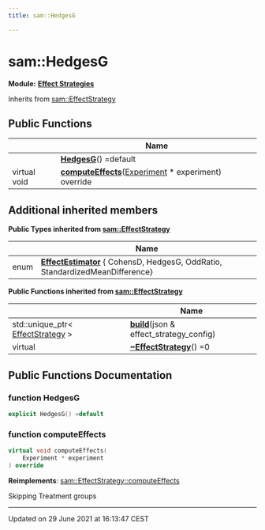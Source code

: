 ```yaml
---
title: sam::HedgesG

---
```


# sam::HedgesG

**Module:** **[Effect Strategies](/doxygen/Modules/group___effect_strategies/)**



Inherits from [sam::EffectStrategy](/doxygen/Classes/classsam_1_1_effect_strategy/)

## Public Functions

|                | Name           |
| -------------- | -------------- |
| | **[HedgesG](/doxygen/Classes/classsam_1_1_hedges_g/#function-hedgesg)**() =default |
| virtual void | **[computeEffects](/doxygen/Classes/classsam_1_1_hedges_g/#function-computeeffects)**([Experiment](/doxygen/Classes/classsam_1_1_experiment/) * experiment) override |

## Additional inherited members

**Public Types inherited from [sam::EffectStrategy](/doxygen/Classes/classsam_1_1_effect_strategy/)**

|                | Name           |
| -------------- | -------------- |
| enum| **[EffectEstimator](/doxygen/Classes/classsam_1_1_effect_strategy/#enum-effectestimator)** { CohensD, HedgesG, OddRatio, StandardizedMeanDifference} |

**Public Functions inherited from [sam::EffectStrategy](/doxygen/Classes/classsam_1_1_effect_strategy/)**

|                | Name           |
| -------------- | -------------- |
| std::unique_ptr< [EffectStrategy](/doxygen/Classes/classsam_1_1_effect_strategy/) > | **[build](/doxygen/Classes/classsam_1_1_effect_strategy/#function-build)**(json & effect_strategy_config) |
| virtual | **[~EffectStrategy](/doxygen/Classes/classsam_1_1_effect_strategy/#function-~effectstrategy)**() =0 |


## Public Functions Documentation

### function HedgesG

```cpp
explicit HedgesG() =default
```


### function computeEffects

```cpp
virtual void computeEffects(
    Experiment * experiment
) override
```


**Reimplements**: [sam::EffectStrategy::computeEffects](/doxygen/Classes/classsam_1_1_effect_strategy/#function-computeeffects)


Skipping Treatment groups


-------------------------------

Updated on 29 June 2021 at 16:13:47 CEST